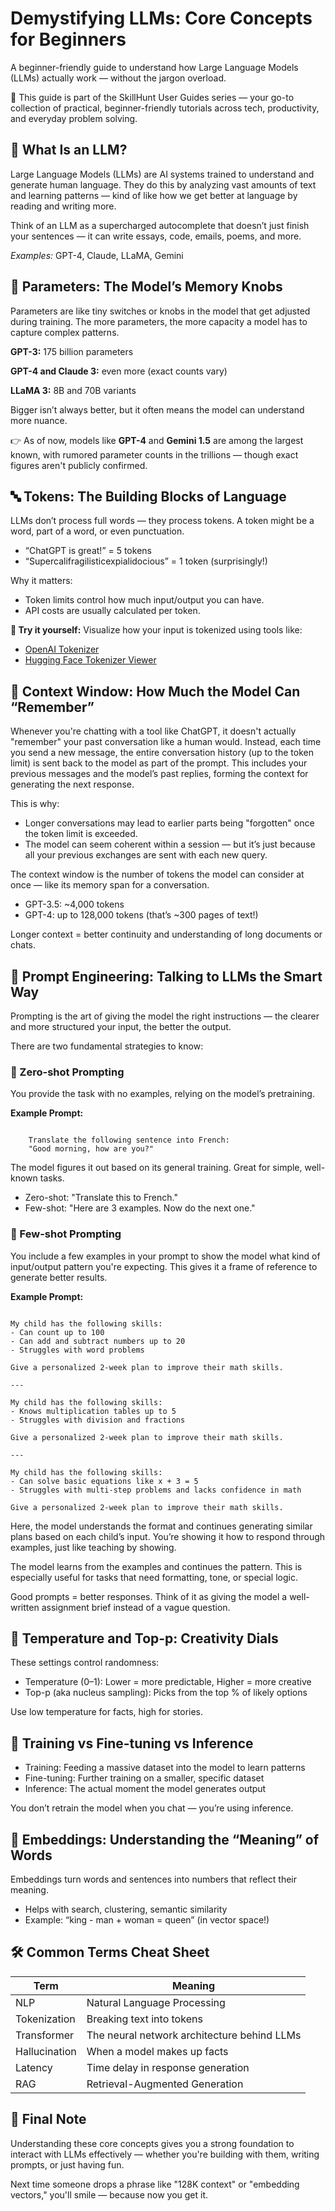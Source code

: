 # Demystifying LLMs: Core Concepts for Beginners

A beginner-friendly guide to understand how Large Language Models (LLMs) actually work — without the jargon overload.

📣 This guide is part of the SkillHunt User Guides series — your go-to collection of practical, beginner-friendly tutorials across tech, productivity, and everyday problem solving.

## 🧠 What Is an LLM?

Large Language Models (LLMs) are AI systems trained to understand and generate human language. They do this by analyzing vast amounts of text and learning patterns — kind of like how we get better at language by reading and writing more.

Think of an LLM as a supercharged autocomplete that doesn’t just finish your sentences — it can write essays, code, emails, poems, and more.

*Examples:* GPT-4, Claude, LLaMA, Gemini

## 🔢 Parameters: The Model’s Memory Knobs

Parameters are like tiny switches or knobs in the model that get adjusted during training. The more parameters, the more capacity a model has to capture complex patterns.

**GPT-3:** 175 billion parameters

**GPT-4 and Claude 3:** even more (exact counts vary)

**LLaMA 3:** 8B and 70B variants

Bigger isn’t always better, but it often means the model can understand more nuance.

👉 As of now, models like **GPT-4** and **Gemini 1.5** are among the largest known, with rumored parameter counts in the trillions — though exact figures aren't publicly confirmed.

## 🔤 Tokens: The Building Blocks of Language

LLMs don’t process full words — they process tokens. A token might be a word, part of a word, or even punctuation.

- “ChatGPT is great!” = 5 tokens
- “Supercalifragilisticexpialidocious” = 1 token (surprisingly!)

Why it matters:

- Token limits control how much input/output you can have.
- API costs are usually calculated per token.

**🧪 Try it yourself:** Visualize how your input is tokenized using tools like:

- [OpenAI Tokenizer](https://platform.openai.com/tokenizer)
- [Hugging Face Tokenizer Viewer](https://huggingface.co/docs/tokenizers/index)

## 📏 Context Window: How Much the Model Can “Remember”

Whenever you're chatting with a tool like ChatGPT, it doesn't actually "remember" your past conversation like a human would. Instead, each time you send a new message, the entire conversation history (up to the token limit) is sent back to the model as part of the prompt. This includes your previous messages and the model’s past replies, forming the context for generating the next response.

This is why:

- Longer conversations may lead to earlier parts being "forgotten" once the token limit is exceeded.
- The model can seem coherent within a session — but it’s just because all your previous exchanges are sent with each new query.

The context window is the number of tokens the model can consider at once — like its memory span for a conversation.

- GPT-3.5: ~4,000 tokens
- GPT-4: up to 128,000 tokens (that’s ~300 pages of text!)

Longer context = better continuity and understanding of long documents or chats.

## 🧪 Prompt Engineering: Talking to LLMs the Smart Way

Prompting is the art of giving the model the right instructions — the clearer and more structured your input, the better the output.

There are two fundamental strategies to know:

### 🔹 Zero-shot Prompting

You provide the task with no examples, relying on the model’s pretraining.

**Example Prompt:**

```prompt

    Translate the following sentence into French:
    "Good morning, how are you?"
```

The model figures it out based on its general training. Great for simple, well-known tasks.

- Zero-shot: "Translate this to French."
- Few-shot: "Here are 3 examples. Now do the next one."

### 🔹 Few-shot Prompting

You include a few examples in your prompt to show the model what kind of input/output pattern you're expecting. This gives it a frame of reference to generate better results.

**Example Prompt:**

```prompt

My child has the following skills:
- Can count up to 100
- Can add and subtract numbers up to 20
- Struggles with word problems

Give a personalized 2-week plan to improve their math skills.

---

My child has the following skills:
- Knows multiplication tables up to 5
- Struggles with division and fractions

Give a personalized 2-week plan to improve their math skills.

---

My child has the following skills:
- Can solve basic equations like x + 3 = 5
- Struggles with multi-step problems and lacks confidence in math

Give a personalized 2-week plan to improve their math skills.
```

Here, the model understands the format and continues generating similar plans based on each child’s input. You’re showing it how to respond through examples, just like teaching by showing.

The model learns from the examples and continues the pattern. This is especially useful for tasks that need formatting, tone, or special logic.

Good prompts = better responses. Think of it as giving the model a well-written assignment brief instead of a vague question.

## 🎲 Temperature and Top-p: Creativity Dials

These settings control randomness:

- Temperature (0–1): Lower = more predictable, Higher = more creative
- Top-p (aka nucleus sampling): Picks from the top % of likely options

Use low temperature for facts, high for stories.

## 🧬 Training vs Fine-tuning vs Inference

- Training: Feeding a massive dataset into the model to learn patterns
- Fine-tuning: Further training on a smaller, specific dataset
- Inference: The actual moment the model generates output

You don’t retrain the model when you chat — you’re using inference.

## 🧠 Embeddings: Understanding the “Meaning” of Words

Embeddings turn words and sentences into numbers that reflect their meaning.

- Helps with search, clustering, semantic similarity
- Example: “king - man + woman = queen” (in vector space!)

## 🛠 Common Terms Cheat Sheet


| Term          | Meaning                                         |
|---------------|-------------------------------------------------|
| NLP           | Natural Language Processing                     |
| Tokenization  | Breaking text into tokens                       |
| Transformer   | The neural network architecture behind LLMs      |
| Hallucination | When a model makes up facts                     |
| Latency       | Time delay in response generation               |
| RAG           | Retrieval-Augmented Generation                  |

## 🧾 Final Note

Understanding these core concepts gives you a strong foundation to interact with LLMs effectively — whether you're building with them, writing prompts, or just having fun.

Next time someone drops a phrase like "128K context" or "embedding vectors," you'll smile — because now you get it.

